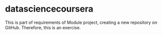 # datasciencecoursera
This is part of requirements of Module project, creating a new repository on GitHub. Therefore, this is an exercise.
